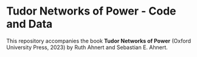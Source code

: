 # Tudor Networks of Power - Code and Data

This repository accompanies the book **Tudor Networks of Power** (Oxford University Press, 2023) by Ruth Ahnert and Sebastian E. Ahnert.


